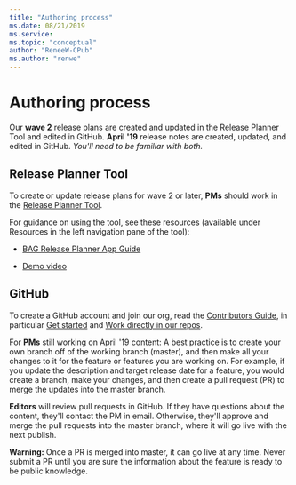 ```yaml
---
title: "Authoring process"
ms.date: 08/21/2019
ms.service: 
ms.topic: "conceptual"
author: "ReneeW-CPub"
ms.author: "renwe"
---
```

# Authoring process

Our **wave 2** release plans are created and updated in the Release Planner Tool and edited in GitHub. **April '19** release notes are created, updated, and edited in GitHub. *You'll need to be familiar with both.*


## Release Planner Tool

<!--Should they be called PMs, writers, or doc owners? -->

To create or update release plans for wave 2 or later, **PMs** should work in the [Release Planner Tool](https://aka.ms/bagreleasenotes). 

For guidance on using the tool, see these resources (available under Resources in the left navigation pane of the tool):
- [BAG Release Planner App Guide](https://microsoft.sharepoint.com/:w:/t/ProjectBahnhof/EYBGZgE9Js5CioBE2LAIjSwBCgn_hvM9QtZ7gPimS85vkQ?rtime=RWW9laMl10g) 

- [Demo video](https://msit.microsoftstream.com/video/c78b4dec-e4c3-4cd9-b827-c6535c11757a?list=studio)

## GitHub

To create a GitHub account and join our org, read the [Contributors Guide](contributors-guide.md), in particular [Get started](get-started.md) and [Work directly in our repos](work-repos.md).

For **PMs** still working on April '19 content: A best practice is to create your own branch off of the working branch (master), and then make all your changes to it for the feature or features you are working on. For example, if you update the description and target release date for a feature, you would create a branch, make your changes, and then create a pull request (PR) to merge the updates into the master branch. 

**Editors** will review pull requests in GitHub. If they have questions about the content, they'll contact the PM in email. Otherwise, they'll approve and merge the pull requests into the master branch, where it will go live with the next publish. 

**Warning:** Once a PR is merged into master, it can go live at any time. Never submit a PR until you are sure the information about the feature is ready to be public knowledge. 

<!--this needs updating:

 [![Authoring process](media/rn-add-change-feature.png)](media/rn-add-change-feature.png)
 -->

